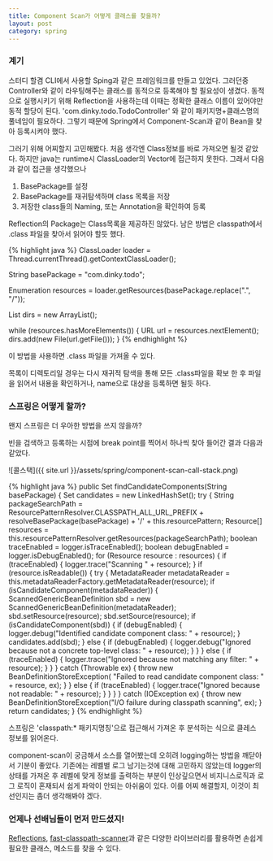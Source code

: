 ```yaml
---
title: Component Scan가 어떻게 클래스를 찾을까?
layout: post
category: spring
---
```

### 계기
스터디 할겸 CLI에서 사용할 Sping과 같은 프레임워크를 만들고 있었다. 그러던중 Controller와 같이 라우팅해주는 클래스를 동적으로 등록해야 할 필요성이 생겼다. 동적으로 실행시키기 위해 Reflection을 사용하는데 이때는 정확한 클래스 이름이 있어야만 동적 할당이 된다. 'com.dinky.todo.TodoController' 와 같이 패키지명+클래스명의 풀네임이 필요하다. 그렇기 때문에 Spring에서 Component-Scan과 같이 Bean을 찾아 등록시켜야 했다.

그러기 위해 어찌할지 고민해봤다. 처음 생각엔 Class정보를 바로 가져오면 될것 같았다. 하지만 java는 runtime시 ClassLoader의 Vector<Class>에 접근하지 못한다. 그래서 다음과 같이 접근을 생각했으나

1. BasePackage를 설정
2. BasePackage를 재귀탐색하며 class 목록을 저장
3. 저장한 class들의 Naming, 또는 Annotation을 확인하여 등록

Reflection의 Package는 Class목록을 제공하진 않았다. 남은 방법은 classpath에서 .class 파일을 찾아서 읽어야 할듯 했다.

{% highlight java %}
ClassLoader loader = Thread.currentThread().getContextClassLoader();

String basePackage = "com.dinky.todo";

Enumeration<URL> resources = loader.getResources(basePackage.replace(".", "/"));

List<File> dirs = new ArrayList();

while (resources.hasMoreElements()) {
    URL url = resources.nextElement();
    dirs.add(new File(url.getFile()));
}
{% endhighlight %}

이 방법을 사용하면 .class 파일을 가져올 수 있다.

목록이 디렉토리일 경우는 다시 재귀적 탐색을 통해 모든 .class파일을 확보 한 후 파일을 읽어서 내용을 확인하거나, name으로 대상을 등록하면 될듯 하다.

### 스프링은 어떻게 할까?
왠지 스프링은 더 우아한 방법을 쓰지 않을까?

빈을 검색하고 등록하는 시점에 break point를 찍어서 하나씩 찾아 들어간 결과 다음과 같았다.

![콜스택]({{ site.url }}/assets/spring/component-scan-call-stack.png)

{% highlight java %}
public Set<BeanDefinition> findCandidateComponents(String basePackage) {
  Set<BeanDefinition> candidates = new LinkedHashSet<BeanDefinition>();
  try {
    String packageSearchPath = ResourcePatternResolver.CLASSPATH_ALL_URL_PREFIX +
        resolveBasePackage(basePackage) + '/' + this.resourcePattern;
    Resource[] resources = this.resourcePatternResolver.getResources(packageSearchPath);
    boolean traceEnabled = logger.isTraceEnabled();
    boolean debugEnabled = logger.isDebugEnabled();
    for (Resource resource : resources) {
      if (traceEnabled) {
        logger.trace("Scanning " + resource);
      }
      if (resource.isReadable()) {
        try {
          MetadataReader metadataReader = this.metadataReaderFactory.getMetadataReader(resource);
          if (isCandidateComponent(metadataReader)) {
            ScannedGenericBeanDefinition sbd = new ScannedGenericBeanDefinition(metadataReader);
            sbd.setResource(resource);
            sbd.setSource(resource);
            if (isCandidateComponent(sbd)) {
              if (debugEnabled) {
                logger.debug("Identified candidate component class: " + resource);
              }
              candidates.add(sbd);
            }
            else {
              if (debugEnabled) {
                logger.debug("Ignored because not a concrete top-level class: " + resource);
              }
            }
          }
          else {
            if (traceEnabled) {
              logger.trace("Ignored because not matching any filter: " + resource);
            }
          }
        }
        catch (Throwable ex) {
          throw new BeanDefinitionStoreException(
              "Failed to read candidate component class: " + resource, ex);
        }
      }
      else {
        if (traceEnabled) {
          logger.trace("Ignored because not readable: " + resource);
        }
      }
    }
  }
  catch (IOException ex) {
    throw new BeanDefinitionStoreException("I/O failure during classpath scanning", ex);
  }
  return candidates;
}
{% endhighlight %}

스프링은 'classpath:* 패키지명칭'으로 접근해서 가져온 후 분석하는 식으로 클레스 정보를 읽어온다.

component-scan이 궁금해서 소스를 열어봤는데 오히려 logging하는 방법을 깨닫아서 기분이 좋았다. 기존에는 레벨별 로그 남기는것에 대해 고민하지 않았는데 logger의 상태를 가져온 후 레벨에 맞게 정보를 출력하는 부분이 인상깊으면서 비지니스로직과 로그 로직이 혼재되서 쉽게 파악이 안되는 아쉬움이 있다. 이를 어찌 해결할지, 이것이 최선인지는 좀더 생각해봐야 겠다.

### 언제나 선배님들이 먼저 만드셨지!
[Reflections](https://github.com/ronmamo/reflections), [fast-classpath-scanner](https://github.com/lukehutch/fast-classpath-scanner)과 같은 다양한 라이브러리를 활용하면 손쉽게 필요한 클래스, 메소드를 찾을 수 있다.
